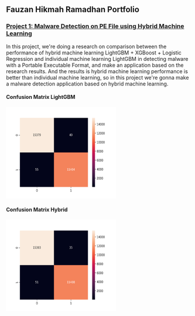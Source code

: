 ## Fauzan Hikmah Ramadhan Portfolio

### [Project 1: Malware Detection on PE File using Hybrid Machine Learning](https://github.com/fauzan923/Malware-Detection-on-PE-File-using-Machine-Learning)

In this project, we're doing a research on comparison between the performance of hybrid machine learning LightGBM + XGBoost + Logistic Regression and individual machine learning LightGBM in detecting malware with a Portable Executable Format, and make an application based on the research results. And the results is hybrid machine learning performance is better than individual machine learning, so in this project we're gonna make a malware detection application based on hybrid machine learning.

#### Confusion Matrix LightGBM 
<img src="/Project 1: Malware Detection on PE File using Hybrid Machine Learning/sns_LGBM.png" width="300" height="250">

#### Confusion Matrix Hybrid
<img src="/Project 1: Malware Detection on PE File using Hybrid Machine Learning/sns_Hybrid.png" width="300" height="250">
